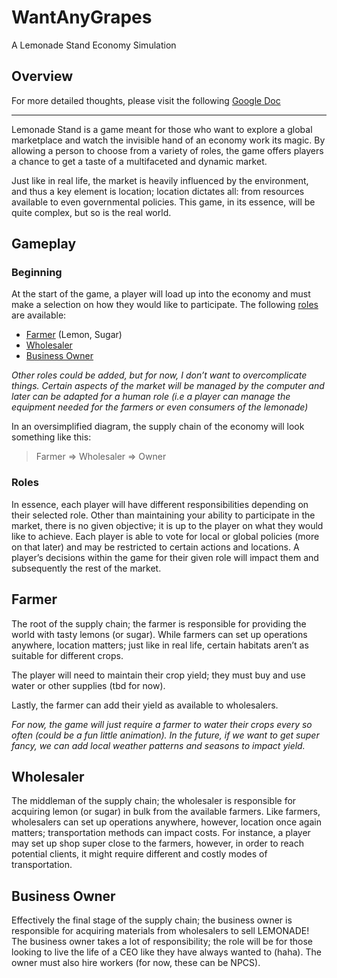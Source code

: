 # WantAnyGrapes
A Lemonade Stand Economy Simulation 
## Overview
For more detailed thoughts, please visit the following [Google Doc](https://docs.google.com/document/d/1ASXUcL-cCAaqAJwBCscI9_i2DOsU2VBttd6HTJAvdQc/edit?tab=t.0)

-----------------------------------------------------------------------------------
Lemonade Stand is a game meant for those who want to explore a global marketplace and watch the invisible hand of an economy work its magic. By allowing a person to choose from a variety of roles, the game offers players a chance to get a taste of a multifaceted and dynamic market. 

Just like in real life, the market is heavily influenced by the environment, and thus a key element is location; location dictates all: from resources available to even governmental policies. This game, in its essence, will be quite complex, but so is the real world. 

## Gameplay
### Beginning
At the start of the game, a player will load up into the economy and must make a selection on how they would like to participate. The following [roles](#roles) are available: 
 
 - [Farmer](#farmer) (Lemon, Sugar)
 - [Wholesaler](#wholesaler)
 - [Business Owner](#business-owner)

 *Other roles could be added, but for now, I don’t want to overcomplicate things. Certain aspects of the market will be managed by the computer and later can be adapted for a human role (i.e a player can manage the equipment needed for the farmers or even consumers of the lemonade)*

 In an oversimplified diagram, the supply chain of the economy will look something like this:
 >Farmer => Wholesaler => Owner

### <a name="roles"></a> Roles
In essence, each player will have different responsibilities depending on their selected role. Other than maintaining your ability to participate in the market, there is no given objective; it is up to the player on what they would like to achieve. Each player is able to vote for local or global policies (more on that later) and may be restricted to certain actions and locations. A player’s decisions within the game for their given role will impact them and subsequently the rest of the market. 

## <a name="farmer"></a>Farmer

 The root of the supply chain; the farmer is responsible for providing the world with tasty lemons (or sugar). While farmers can set up operations anywhere, location matters; just like in real life, certain habitats aren’t as suitable for different crops. 

 The player will need to maintain their crop yield; they must buy and use water or other supplies (tbd for now). 

Lastly, the farmer can add their yield as available to wholesalers. 

*For now, the game will just require a farmer to water their crops every so often (could be a fun little animation). In the future, if we want to get super fancy, we can add local weather patterns and seasons to impact yield.*

## <a name="wholesaler"></a>Wholesaler
The middleman of the supply chain; the wholesaler is responsible for acquiring lemon (or sugar) in bulk from the available farmers. Like farmers, wholesalers can set up operations anywhere, however, location once again matters; transportation methods can impact costs. For instance, a player may set up shop super close to the farmers, however, in order to reach potential clients, it might require different and costly modes of transportation. 

## <a name="business-owner"></a>Business Owner
Effectively the final stage of the supply chain; the business owner is responsible for acquiring materials from wholesalers to sell LEMONADE! The business owner takes a lot of responsibility; the role will be for those looking to live the life of a CEO like they have always wanted to (haha). The owner must also hire workers (for now, these can be NPCS). 

